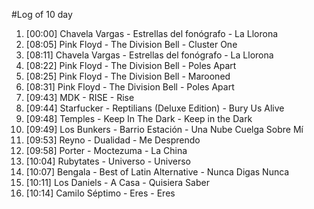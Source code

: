 #Log of 10 day

1. [00:00] Chavela Vargas - Estrellas del fonógrafo - La Llorona
1. [08:05] Pink Floyd - The Division Bell - Cluster One
1. [08:11] Chavela Vargas - Estrellas del fonógrafo - La Llorona
1. [08:22] Pink Floyd - The Division Bell - Poles Apart
1. [08:25] Pink Floyd - The Division Bell - Marooned
1. [08:31] Pink Floyd - The Division Bell - Poles Apart
1. [09:43] MDK - RISE - Rise
1. [09:44] Starfucker - Reptilians (Deluxe Edition) - Bury Us Alive
1. [09:48] Temples - Keep In The Dark - Keep in the Dark
1. [09:49] Los Bunkers - Barrio Estación - Una Nube Cuelga Sobre Mí
1. [09:53] Reyno - Dualidad - Me Desprendo
1. [09:58] Porter - Moctezuma - La China
1. [10:04] Rubytates - Universo - Universo
1. [10:07] Bengala - Best of Latin Alternative - Nunca Digas Nunca
1. [10:11] Los Daniels - A Casa - Quisiera Saber
1. [10:14] Camilo Séptimo - Eres - Eres
